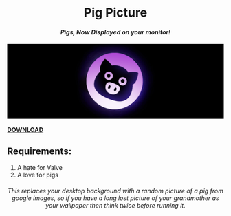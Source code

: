 <h1 align="center">Pig Picture</h1>
<h4 align="center"><i>Pigs, Now Displayed on your monitor!</i><h4>
<p align="center">
    <img src="img/example.png">
</p>
<a align="center" href="https://github.com/ManyHats/Pig-Picture/releases">DOWNLOAD</a>
<h2>Requirements:</h2>
<ol>
    <li>A hate for Valve</li>
    <li>A love for pigs</li>
</ol>
<h6 align="center">This replaces your desktop background with a random picture of a pig from google images, so if you have a long lost picture of your grandmother as your wallpaper then think twice before running it.</h6>